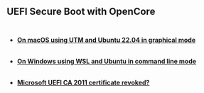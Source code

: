 ## UEFI Secure Boot with OpenCore<br><br>

 - [**On macOS using UTM and Ubuntu 22.04 in graphical mode**](UTM%20Ubuntu%20VM%20on%20macOS.md)<br><br>

- [**On Windows using WSL and Ubuntu in command line mode**](WSL%20Ubuntu%20VM%20on%20Windows.md)<br><br>

- [**Microsoft UEFI CA 2011 certificate revoked?**](Windows%20UEFI%20CA%202023%20cert.md)




